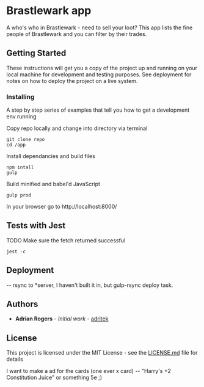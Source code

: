 # Brastlewark app

A who's who in Brastlewark - need to sell your loot? This app lists the fine people of Brastlewark and you can filter by their trades.

## Getting Started

These instructions will get you a copy of the project up and running on your local machine for development and testing purposes. See deployment for notes on how to deploy the project on a live system.

### Installing

A step by step series of examples that tell you how to get a development env running

Copy repo locally and change into directory via terminal

```
git clone repo
cd /app
```

Install dependancies and build files

```
npm intall
gulp
```

Build minified and babel'd JavaScript

```
gulp prod
```

In your browser go to
http://localhost:8000/

## Tests with Jest

TODO
Make sure the fetch returned successful

```
jest -c
```

## Deployment

-- rsync to \*server, I haven't built it in, but gulp-rsync deploy task.

## Authors

- **Adrian Rogers** - _Initial work_ - [adritek](https://github.com/adritek)

## License

This project is licensed under the MIT License - see the [LICENSE.md](LICENSE.md) file for details

I want to make a ad for the cards (one ever x card) -- "Harry's +2 Constitution Juice" or something 5e ;)
